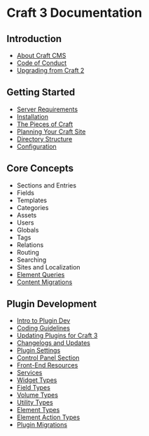 Craft 3 Documentation
=====================

## Introduction

- [About Craft CMS](en/introduction.md)
- [Code of Conduct](en/coc.md)
- [Upgrading from Craft 2](en/upgrade.md)

## Getting Started

- [Server Requirements](en/requirements.md)
- [Installation](en/installation.md)
- [The Pieces of Craft](en/pieces-of-craft.md)
- [Planning Your Craft Site]()
- [Directory Structure](en/directory-structure.md)
- [Configuration](en/configuration.md)

## Core Concepts

- Sections and Entries
- Fields
- Templates
- Categories
- Assets
- Users
- Globals
- Tags
- Relations
- Routing
- Searching
- Sites and Localization
- [Element Queries](en/element-queries.md)
- [Content Migrations](en/content-migrations.md)

## Plugin Development

- [Intro to Plugin Dev](en/plugin-intro.md)
- [Coding Guidelines](en/coding-guidelines.md)
- [Updating Plugins for Craft 3](en/updating-plugins.md)
- [Changelogs and Updates](en/changelogs-and-updates.md)
- [Plugin Settings](en/plugin-settings.md)
- [Control Panel Section](en/cp-section.md)
- [Front-End Resources](en/resources.md)
- [Services](en/services.md)
- [Widget Types](en/widget-types.md)
- [Field Types](en/field-types.md)
- [Volume Types](en/volume-types.md)
- [Utility Types](en/utility-types.md)
- [Element Types](en/element-types.md)
- [Element Action Types](en/element-action-types.md)
- [Plugin Migrations](en/plugin-migrations.md)

